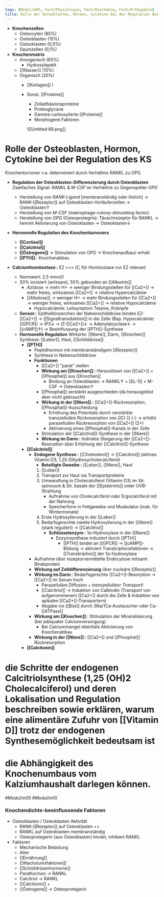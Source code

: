 ```yaml
---
tags: [Modul/m05, Fach/Physiologie, Fach/Biochemie, Fach/Orthopädie]
title: Rolle der Osteoblasten, Hormon, Cytokine bei der Regulation des KS
---
```

- **Knochenzellen**
    - Osteocyten (85%)
    - Osteoblasten (15%)
    - Osteoklasten (0,5%)
    - Saumzellen (0,1%)
- **Knochenmatrix**
    - Anorganisch (65%)
        - Hydroxylapatit
    - [[Wasser]] (15%)
    - Organisch (20%)
        - [[Kollagen]] I
        - Sonst. [[Proteine]]
            - Zelladhäsionsproteine
            - Proteoglycane
            - Gamma-carboxylierte [[Proteine]]
            - Morphogene Faktoren

            ![[Untitled 69.png]]

# Rolle der Osteoblasten, Hormon, Cytokine bei der Regulation des KS

Knochenturnover v.a. determiniert durch Verhältnis RANKL zu OPG

- **Regulation der Osteoklasten-Differenzierung durch Osteoblasten**
Zweifaches Signal: *RANKL* & *M-CSF* im Verhältnis zu Gegenspieler *OPG*
    - Herstellung von *RANK-Ligand* [membranständig oder löslich] → RANK-[[Rezeptor]] auf Osteoklasten-Vorläuferzellen → Osteoklasten↑
    - Herstellung von *M-CSF* (makrophage-colony-stimulating factor)
    - Herstellung von *OPG* (Osteoprotegrin): Täuschrezeptor für RANKL → hemmt Aktivierung von Osteoklasten → Osteoklasten↓
- **Hormonelle Regulation des Knochenturnovers**
    - **[[Cortisol]]**
    - **[[Calcitriol]]**
    - **[[Östrogene]]** → Stimulation von OPG → Knochenaufbau/-erhalt
    - **[[PTH]]**:: Knochenabbau

- **Calciumhomöostase**:: EZ >>> IZ; für Homöostase nur EZ relevant
    - Normwert: 2,5 mmol/l
    - 50% ionisiert (wirksam), 50% gebunden an [[Albumin]]
        - Azidose → mehr H+ → weniger Bindungsstellen für [[Ca2+]] → mehr freies, wirksames [[Ca2+]] → relative Hypercalciämie
        - [[Alkalose]] → weniger H+ → mehr Bindungsstellen für [[Ca2+]] → weniger freies, wirksames [[Ca2+]] → relative Hypocalciämie
            - Hypocalciämie: Leitsymptom Tetanie, Krämpfe
    - **Sensor**:: Epithelkörperchen der Nebenschilddrüse binden EZ-[[Ca2+]] → [[Signaltransduktion]] in die Zelle (Bsp. Hypocalciämie: [[GPCR]] → IP3↓ → IZ-[[Ca2+]]↓ → Adenylatcyclase↓ → [[cAMP]]↑) → Beeinflussung der [[PTH]]-Synthese
    - **Hormonelle Regulation**
    Wirkorte: [[Niere]], Darm, [[Knochen]]
    Synthese: [[Leber]], Haut, [[Schilddrüse]]
        - **[[PTH]]**
            - Peptidhormon mit membranständigem [[Rezeptor]]
            - Synthese in Nebenschilddrüse
            - **Funktionen**
                - [[Ca2+]] "parat" stellen
                - **Wirkung am [[Knochen]]**:: Herauslösen von [[Ca2+]] + [[Phosphat]] aus [[Knochen]]
                    - Bindung an Osteoblasten → RANKL↑ + [[IL-1]] + M-CSF → Osteoklasten↑
                - [[Phosphat]] verstärkt ausgeschieden (da herausgelöst aber nicht gebraucht)
                - **Wirkung in der [[Niere]]**:: [[Ca2+]]-Rückresorption, [[Phosphat]]-Ausscheidung
                    - Erhöhung des Potentials durch verstärkte transzelluläre Rückresorption von [[Cl-]] (-) → erhöht parazelluläre Rückresorption von [[Ca2+]] (2+)
                    - Aktivierung eines [[Phosphat]]-Kanals in der Zelle
                - Stimulation der [[Calcitriol]]-Synthese in der [[Niere]]
                - **Wirkung im Darm**:: Indirekte Steigerung der [[Ca2+]]-Resorption über Erhöhung der [[Calcitriol]]-Synthese
        - **[[Calcitriol]]**
            - **Endogene Synthese**:: [[Cholesterol]] → [[Calcitriol]] (aktives Vitamin D3, 1,25-Dihydroxycholecalciferol)
                - **Beteiligte Gewebe**:: [[Leber]], [[Niere]], Haut
                1. [[Leber]]
                2. Transport zur Haut via Transportproteine
                3. Umwandlung in Cholecalciferol (Vitamin D3) im Str. spinosum & Str. basale der [[Epidermis]] unter UVB-Strahlung
                    - Aufnahme von Cholecalciferol oder Ergocalciferol mit der Nahrung
                    - Speicherform in Fettgewebe und Muskulatur (insb. für Wintermonate)
                4. Erste Hydroxylierung in der [[Leber]]
                5. Bedarfsgerechte zweite Hydroxylierung in der [[Niere]] (stark reguliert) → [[Calcitriol]]
                    - **Schlüsselenzym**:: 1α-Hydroxylase in der [[Niere]]
                        - Enzymsynthese induziert durch [[PTH]]
                            - [[PTH]] bindet an [[GPCR]] → [[cAMP]]-Bildung → aktiviert Transkriptionsfaktoren → [[Transkription]] der 1α-Hydroxylase
            - Aufnahme über rezeptorvermittelte Endocytose mitsamt Bindeprotein
            - **Wirkung auf Zelldifferenzierung** über nucleäre [[Rezeptor]]
            - **Wirkung im Darm**:: Bedarfsgerechte [[Ca2+]]-Resorption → [[Ca2+]] im Serum hoch
                - Parazelluläre Diffusion + *transzellulärer Transport*!
                - [[Calcitriol]] → Induktion von Calbindin (Transport von aufgenommenem [[Ca2+]] durch die Zelle & Induktion von apikalen [[Ca2+]]-Transportern)
                - Abgabe ins [[Blut]] durch 3Na/1Ca-Austauscher oder Ca-[[ATPase]]
            - **Wirkung am [[Knochen]]**:: Stimulation der Mineralisierung (bei adäquater Calciumversorgung)
                - Bei Calciummangel ebenfalls Aktivierung von Knochenabbau
            - **Wirkung in der [[Niere]]**:: [[Ca2+]] und [[Phosphat]] Rückresorption
        - **[[Calcitonin]]**

# die Schritte der endogenen Calcitriolsynthese (1,25 (OH)2 Cholecalciferol) und deren Lokalisation und Regulation beschreiben sowie erklären, warum eine alimentäre Zufuhr von [[Vitamin D]] trotz der endogenen Synthesemöglichkeit bedeutsam ist

# die Abhängigkeit des Knochenumbaus vom Kalziumhaushalt darlegen können.

#Modul/m05 #Modul/m10

### Knochendichte-beeinflussende Faktoren
- Osteoblasten / Osteoklasten Aktivität
	- RANK-[[Rezeptor]] auf Osteoklasten ++
	- RANKL auf Osteoblasten membranständig
	- Osteoprotegerin (aus Osteoblasten) bindet, inhibiert RANKL
- Faktoren
	- Mechanische Belastung
	- Alter
	- [[Ernährung]]
	- [[Wachstumsfaktoren]]
	- [[Schilddrüsenhormone]]
	- Parathormon → RANKL
	- Calcitriol → RANKL
	- [[Calcitonin]] +
	- [[Östrogene]] → Osteoprotegerin